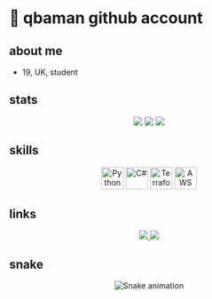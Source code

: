 # 🐐 qbaman github account

## about me
- 19, UK, student

## stats

<p align="center">
  <img src="https://github-readme-stats.vercel.app/api?username=qbaman&show_icons=true&theme=darcula&hide_border=true&bg_color=00000000" />
  <img src="https://github-readme-stats.vercel.app/api/top-langs/?username=qbaman&layout=compact&theme=darcula&hide_border=true&bg_color=00000000&langs_count=6" />
  <img src="https://github-readme-streak-stats.herokuapp.com?user=qbaman&theme=darcula&hide_border=true&background=FFFFFF00" />
</p>


## skills  

<p align="center">
  <img src="https://skillicons.dev/icons?i=python" height="40" alt="Python" />
  <img src="https://skillicons.dev/icons?i=cs" height="40" alt="C#" />
  <img src="https://skillicons.dev/icons?i=terraform" height="40" alt="Terraform" />
  <img src="https://skillicons.dev/icons?i=aws" height="40" alt="AWS" />
</p>

## links  

<p align="center">
  <a href="https://www.linkedin.com/in/qb.aman/" target="blank">
    <img src="https://img.shields.io/badge/LinkedIn-0077B5?style=for-the-badge&logo=linkedin&logoColor=white" />
  </a>
  <a href="https://www.instagram.com/qb.aman/" target="blank">
    <img src="https://img.shields.io/badge/Instagram-E4405F?style=for-the-badge&logo=instagram&logoColor=white" />
  </a>
</p>

## snake 

<p align="center">
  <picture>
    <!-- Dark mode -->
    <source media="(prefers-color-scheme: dark)" srcset="https://raw.githubusercontent.com/qbaman/qbaman/output/snake-dark.svg" />
    <!-- Light mode -->
    <source media="(prefers-color-scheme: light)" srcset="https://raw.githubusercontent.com/qbaman/qbaman/output/snake.svg" />
    <!-- Default / fallback -->
    <img alt="Snake animation" src="https://raw.githubusercontent.com/qbaman/qbaman/output/snake.svg" style="max-width: 100%; height: auto;"/>
  </picture>
</p>


